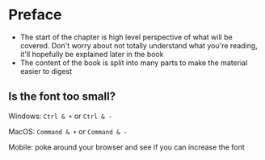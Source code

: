 # Preface

- The start of the chapter is high level perspective of what will be covered. Don't worry about not totally understand what you're reading, it'll hopefully be explained later in the book
- The content of the book is split into many parts to make the material easier to digest

## Is the font too small?
Windows: `Ctrl & +` or `Ctrl & -`

MacOS: `Command & +` or `Command & -`

Mobile: poke around your browser and see if you can increase the font
